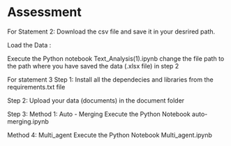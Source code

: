 # Assessment

For Statement 2:
Download the csv file and save it in your desrired path.

Load the Data :

Execute the Python notebook Text_Analysis(1).ipynb
change the file path to the path where you have saved the data (.xlsx file)  in step 2 

For statement 3
Step 1:
Install all the dependecies and libraries from the requirements.txt file

Step 2:
Upload your data (documents) in the document folder 

Step 3:
Method 1: Auto - Merging
Execute the Python Notebook auto-merging.ipynb

Method 4: Multi_agent 
Execute the Python Notebook Multi_agent.ipynb
